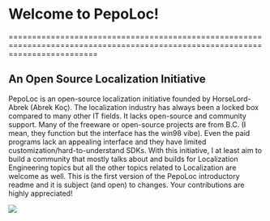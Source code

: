 # Welcome to PepoLoc!
===============================================================================================================================

An Open Source Localization Initiative
--------------------------------------

PepoLoc is an open-source localization initiative founded by HorseLord-Abrek (Abrek Koç). The localization industry has always been a locked box compared to many other IT fields. It lacks open-source and community support. Many of the freeware or open-source projects are from B.C. (I mean, they function but the interface has the win98 vibe). Even the paid programs lack an appealing interface and they have limited customization/hard-to-understand SDKs. With this initiative, I at least aim to build a community that mostly talks about and builds for Localization Engineering topics but all the other topics related to Localization are welcome as well. This is the first version of the PepoLoc introductory readme and it is subject (and open) to changes. Your contributions are highly appreciated!

<a href="https://www.github.com/PepoLoc" target="_blank" rel="noreferrer"><img
src="https://img.shields.io/github/followers/PepoLoc?logo=github&style=for-the-badge&color=a855f7&labelColor=1c1917" /></a>
